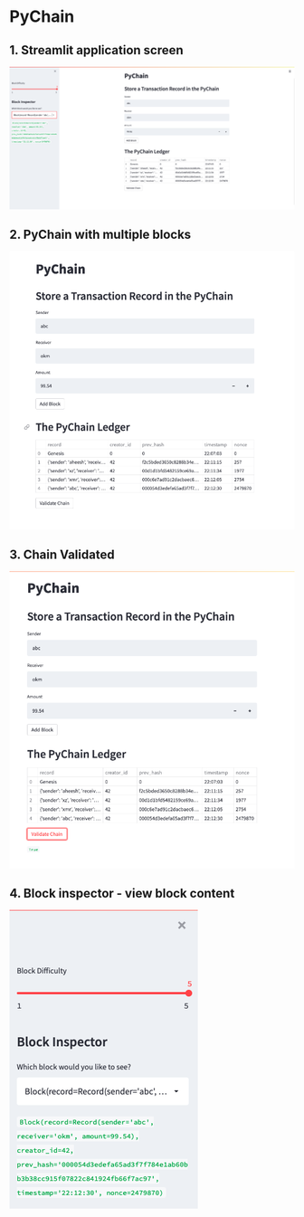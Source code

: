 # PyChain 

## 1. Streamlit application screen

![Application Interface](./Resources/1.Challenge18.png)

## 2. PyChain with multiple blocks

![Blockchain sample with multiple blocks](./Resources/2.PyChain_with_multiple_blocks.png)

## 3. Chain Validated

![PyChain Validated](./Resources/3.PyChain_Chain_validated.png)

## 4. Block inspector - view block content

![Block content](./Resources/4.PyChain_Block_Inspector.png)